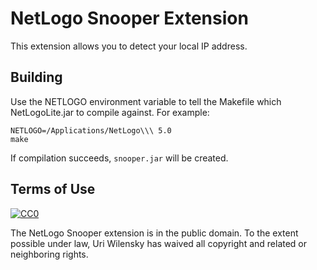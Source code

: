# NetLogo Snooper Extension

This extension allows you to detect your local IP address.

## Building

Use the NETLOGO environment variable to tell the Makefile which NetLogoLite.jar to compile against.  For example:

    NETLOGO=/Applications/NetLogo\\\ 5.0
    make

If compilation succeeds, `snooper.jar` will be created.

## Terms of Use

[![CC0](http://i.creativecommons.org/p/zero/1.0/88x31.png)](http://creativecommons.org/publicdomain/zero/1.0/)

The NetLogo Snooper extension is in the public domain.  To the extent possible under law, Uri Wilensky has waived all copyright and related or neighboring rights.
